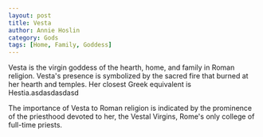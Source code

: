 ```yaml
---
layout: post
title: Vesta
author: Annie Hoslin
category: Gods
tags: [Home, Family, Goddess]
---
```

Vesta is the virgin goddess of the hearth, home, and family in Roman religion. Vesta's presence is symbolized by the sacred fire that burned at her hearth and temples. Her closest Greek equivalent is Hestia.asdasdasdasd

The importance of Vesta to Roman religion is indicated by the prominence of the priesthood devoted to her, the Vestal Virgins, Rome's only college of full-time priests.